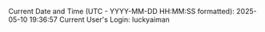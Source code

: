 Current Date and Time (UTC - YYYY-MM-DD HH:MM:SS formatted): 2025-05-10 19:36:57
Current User's Login: luckyaiman
